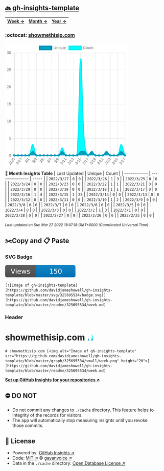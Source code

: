 ## [🔙 gh-insights-template](https://github.com/davidjameshowell/gh-insights-template)
| [**Week →**](https://github.com/davidjameshowell/gh-insights-template/blob/master/readme/325695534/week.md) | [**Month →**](https://github.com/davidjameshowell/gh-insights-template/blob/master/readme/325695534/month.md) | [**Year →**](https://github.com/davidjameshowell/gh-insights-template/blob/master/readme/325695534/year.md) |
 | ------------ | --------------- | ----- |

### :octocat: [showmethisip.com](https://github.com/davidjameshowell/showmethisip.com)
![Image of gh-insights-template](https://github.com/davidjameshowell/gh-insights-template/blob/master/graph/325695534/large/month.png)

**:calendar: Month Insights Table**
| Last Updated | Unique | Count |
 | ------------ | --------------- | ----- |
 | `2022/3/27` |  `0` | `0` |
 | `2022/3/26` |  `1` | `3` |
 | `2022/3/25` |  `0` | `0` |
 | `2022/3/24` |  `0` | `0` |
 | `2022/3/23` |  `0` | `0` |
 | `2022/3/22` |  `1` | `1` |
 | `2022/3/21` |  `0` | `0` |
 | `2022/3/20` |  `0` | `0` |
 | `2022/3/19` |  `0` | `0` |
 | `2022/3/18` |  `1` | `1` |
 | `2022/3/17` |  `0` | `0` |
 | `2022/3/16` |  `1` | `4` |
 | `2022/3/15` |  `1` | `28` |
 | `2022/3/14` |  `0` | `0` |
 | `2022/3/13` |  `0` | `0` |
 | `2022/3/12` |  `0` | `0` |
 | `2022/3/11` |  `0` | `0` |
 | `2022/3/10` |  `1` | `2` |
 | `2022/3/9` |  `0` | `0` |
 | `2022/3/8` |  `0` | `0` |
 | `2022/3/7` |  `0` | `0` |
 | `2022/3/6` |  `0` | `0` |
 | `2022/3/5` |  `0` | `0` |
 | `2022/3/4` |  `0` | `0` |
 | `2022/3/3` |  `0` | `0` |
 | `2022/3/2` |  `1` | `3` |
 | `2022/3/1` |  `0` | `0` |
 | `2022/2/28` |  `0` | `0` |
 | `2022/2/27` |  `0` | `0` |
 | `2022/2/26` |  `0` | `0` |
 | `2022/2/25` |  `0` | `0` |

<small><i>Last updated on Sun Mar 27 2022 18:07:18 GMT+0000 (Coordinated Universal Time)</i></small>

## ✂️Copy and 📋 Paste
### SVG Badge
[![Image of gh-insights-template](https://github.com/davidjameshowell/gh-insights-template/blob/master/svg/325695534/badge.svg)](https://github.com/davidjameshowell/gh-insights-template/blob/master/readme/325695534/week.md)
```readme
[![Image of gh-insights-template](https://github.com/davidjameshowell/gh-insights-template/blob/master/svg/325695534/badge.svg)](https://github.com/davidjameshowell/gh-insights-template/blob/master/readme/325695534/week.md)
```
### Header
# showmethisip.com [<img alt="Image of gh-insights-template" src="https://github.com/davidjameshowell/gh-insights-template/blob/master/graph/325695534/small/week.png" height="20">](https://github.com/davidjameshowell/gh-insights-template/blob/master/readme/325695534/week.md)
```readme
# showmethisip.com [<img alt="Image of gh-insights-template" src="https://github.com/davidjameshowell/gh-insights-template/blob/master/graph/325695534/small/week.png" height="20">](https://github.com/davidjameshowell/gh-insights-template/blob/master/readme/325695534/week.md)
```
[**Set up GitHub Insights for your repositories ↗️**](https://github.com/gayanvoice/github-insights)
## ⛔ DO NOT
- Do not commit any changes to `./cache` directory. This feature helps to integrity of the records for visitors.
- The app will automatically stop measuring insights until you revoke those commits.
## 📄 License
- Powered by: [GitHub Insights ↗️](https://github.com/gayanvoice/github-insights)
- Code: [MIT ↗️](./LICENSE) © [gayanvoice ↗️](https://github.com/gayanvoice)
- Data in the `./cache` directory: [Open Database License ↗️](https://opendatacommons.org/licenses/odbl/1-0/)